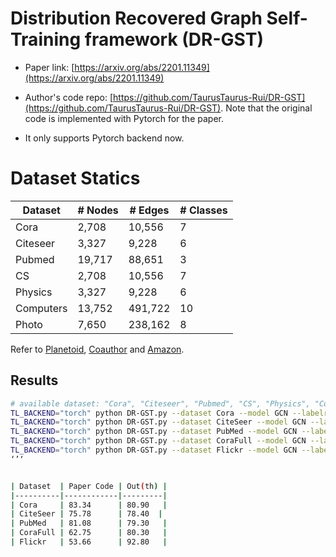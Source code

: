 # Distribution Recovered Graph Self-Training framework (DR-GST)

- Paper link: [https://arxiv.org/abs/2201.11349](https://arxiv.org/abs/2201.11349)
- Author's code repo: [https://github.com/TaurusTaurus-Rui/DR-GST](https://github.com/TaurusTaurus-Rui/DR-GST). Note that the original code is implemented with Pytorch for the paper.

- It only supports Pytorch backend now.
# Dataset Statics

| Dataset   | # Nodes | # Edges | # Classes |
|-----------|---------|---------|-----------|
| Cora      | 2,708   | 10,556  | 7         |
| Citeseer  | 3,327   | 9,228   | 6         |
| Pubmed    | 19,717  | 88,651  | 3         |
| CS        | 2,708   | 10,556  | 7         |
| Physics   | 3,327   | 9,228   | 6         |
| Computers | 13,752  | 491,722 | 10        |
| Photo     | 7,650   | 238,162 | 8         |

Refer to [Planetoid](https://gammagl.readthedocs.io/en/latest/api/gammagl.datasets.html#gammagl.datasets.Planetoid), [Coauthor](https://gammagl.readthedocs.io/en/latest/generated/gammagl.datasets.Coauthor.html) and [Amazon](https://gammagl.readthedocs.io/en/latest/generated/gammagl.datasets.Amazon.html).


Results
-------

```bash
# available dataset: "Cora", "Citeseer", "Pubmed", "CS", "Physics", "Computers", "Photo"
TL_BACKEND="torch" python DR-GST.py --dataset Cora --model GCN --labelrate 20 --drop_method dropout --droprate 0.3
TL_BACKEND="torch" python DR-GST.py --dataset CiteSeer --model GCN --labelrate 20 --drop_method dropout --droprate 0.3
TL_BACKEND="torch" python DR-GST.py --dataset PubMed --model GCN --labelrate 20 --drop_method dropout --droprate 0.3
TL_BACKEND="torch" python DR-GST.py --dataset CoraFull --model GCN --labelrate 20 --drop_method dropout --droprate 0.3
TL_BACKEND="torch" python DR-GST.py --dataset Flickr --model GCN --labelrate 20 --drop_method dropout --droprate 0.3
‘’‘


| Dataset  | Paper Code | Out(th) |
|----------|------------|---------|
| Cora     | 83.34      | 80.90   |
| CiteSeer | 75.78      | 78.40  |
| PubMed   | 81.08      | 79.30   | 
| CoraFull | 62.75      | 80.30   |
| Flickr   | 53.66      | 92.80   |
